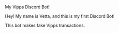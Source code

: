 My Vipps Discord Bot!

Hey! My name is Vetta, and this is my first Discord Bot!

This bot makes fake Vipps transactions.
